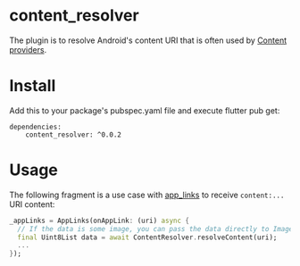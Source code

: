 # content_resolver

The plugin is to resolve Android's content URI that is often used by [Content providers](https://developer.android.com/guide/topics/providers/content-providers).

# Install

Add this to your package's pubspec.yaml file and execute flutter pub get:

```
dependencies:
    content_resolver: ^0.0.2
```

# Usage

The following fragment is a use case with [app_links](https://pub.dev/packages/app_links) to receive `content:...` URI content:

```dart
_appLinks = AppLinks(onAppLink: (uri) async {
  // If the data is some image, you can pass the data directly to Image.data or something.
  final Uint8List data = await ContentResolver.resolveContent(uri);
  ...
});
```
